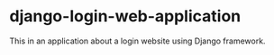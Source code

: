 # django-login-web-application


This in an application about a login website using Django framework.